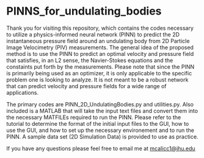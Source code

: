 # PINNS_for_undulating_bodies

Thank you for visiting this repository, which contains the codes necessary to utilize a physics-informed neural network (PINN) to predict the 2D instantaneous pressure field around an undulating body from 2D Particle Image Velocimetry (PIV) measurements. The general idea of the proposed method is to use the PINN to predict an optimal velocity and pressure field that satisfies, in an L2 sense, the Navier-Stokes equations and the constaints put forth by the measurements. Please note that since the PINN is primarily being used as an optimizer, it is only applicable to the specific problem one is looking to analyze. It is not meant to be a robust network that can predict velocity and pressure fields for a wide range of applications. 

The primary codes are PINN_2D_UndulatingBodies.py and utilities.py. Also included is a MATLAB that will take the input text files and convert them into the necessary MATFILEs required to run the PINN. Please refer to the tutorial to determine the format of the initial input files to the GUI, how to use the GUI, and how to set up the necessary environement and to run the PINN. A sample data set (2D Simulation Data) is provided to use as practice. 

If you have any questions please feel free to email me at mcalicc1@jhu.edu
